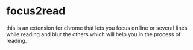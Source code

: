 focus2read
==========

this is an extension for chrome that lets you focus on line or several lines while reading and blur the others which will help you in the process of reading.
